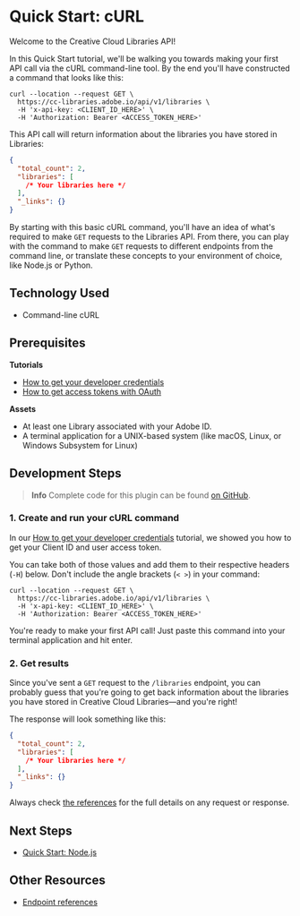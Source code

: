 # Quick Start: cURL

Welcome to the Creative Cloud Libraries API!

In this Quick Start tutorial, we'll be walking you towards making your first API call via the cURL command-line tool. By the end you'll have constructed a command that looks like this:

```shell
curl --location --request GET \
  https://cc-libraries.adobe.io/api/v1/libraries \
  -H 'x-api-key: <CLIENT_ID_HERE>' \
  -H 'Authorization: Bearer <ACCESS_TOKEN_HERE>'
```

This API call will return information about the libraries you have stored in Libraries:

```json
{
  "total_count": 2,
  "libraries": [
    /* Your libraries here */
  ],
  "_links": {}
}
```

By starting with this basic cURL command, you'll have an idea of what's required to make `GET` requests to the Libraries API. From there, you can play with the command to make `GET` requests to different endpoints from the command line, or translate these concepts to your environment of choice, like Node.js or Python.

## Technology Used

- Command-line cURL

## Prerequisites

**Tutorials**

- [How to get your developer credentials](./how-to-get-your-developer-credentials.md)
- [How to get access tokens with OAuth](./tutorials/how-to-get-access-tokens-with-oauth.md)

**Assets**

- At least one Library associated with your Adobe ID.
- A terminal application for a UNIX-based system (like macOS, Linux, or Windows Subsystem for Linux)

## Development Steps

> **Info**
> Complete code for this plugin can be found [on GitHub](https://github.com/cc-libraries-api/code-samples/tree/master/quick-start-curl).

### 1. Create and run your cURL command

In our [How to get your developer credentials](./how-to-get-your-developer-credentials.md) tutorial, we showed you how to get your Client ID and user access token.

You can take both of those values and add them to their respective headers (`-H`) below. Don't include the angle brackets (`< >`) in your command:

```shell
curl --location --request GET \
  https://cc-libraries.adobe.io/api/v1/libraries \
  -H 'x-api-key: <CLIENT_ID_HERE>' \
  -H 'Authorization: Bearer <ACCESS_TOKEN_HERE>'
```

You're ready to make your first API call! Just paste this command into your terminal application and hit enter.

### 2. Get results

Since you've sent a `GET` request to the `/libraries` endpoint, you can probably guess that you're going to get back information about the libraries you have stored in Creative Cloud Libraries—and you're right!

The response will look something like this:

```json
{
  "total_count": 2,
  "libraries": [
    /* Your libraries here */
  ],
  "_links": {}
}
```

Always check [the references](https://cc-libraries-api.github.io/open-api/) for the full details on any request or response.

## Next Steps

- [Quick Start: Node.js](./quick-start-nodejs.md)

## Other Resources

- [Endpoint references](https://cc-libraries-api.github.io/open-api/)
